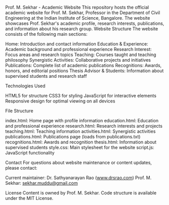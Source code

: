 Prof. M. Sekhar - Academic Website
This repository hosts the official academic website for Prof. M. Sekhar, Professor in the Department of Civil Engineering at the Indian Institute of Science, Bangalore. The website showcases Prof. Sekhar's academic profile, research interests, publications, and information about his research group.
Website Structure
The website consists of the following main sections:

Home: Introduction and contact information
Education & Experience: Academic background and professional experience
Research Interest: Focus areas and research topics
Teaching: Courses taught and teaching philosophy
Synergistic Activities: Collaborative projects and initiatives
Publications: Complete list of academic publications
Recognitions: Awards, honors, and editorial positions
Thesis Advisor & Students: Information about supervised students and research staff

Technologies Used

HTML5 for structure
CSS3 for styling
JavaScript for interactive elements
Responsive design for optimal viewing on all devices

File Structure

index.html: Home page with profile information
education.html: Education and professional experience
research.html: Research interests and projects
teaching.html: Teaching information
activities.html: Synergistic activities
publications.html: Publications page (loads from publications.txt)
recognitions.html: Awards and recognition
thesis.html: Information about supervised students
style.css: Main stylesheet for the website
script.js: JavaScript functionality


Contact
For questions about website maintenance or content updates, please contact:

Current maintainer: Dr. Sathyanarayan Rao (www.drsrao.com)
Prof. M. Sekhar: sekhar.muddu@gmail.com

License
Content is owned by Prof. M. Sekhar. Code structure is available under the MIT License.
